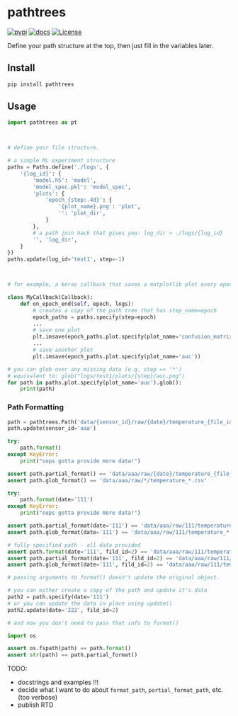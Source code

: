 # pathtrees

[![pypi](https://badge.fury.io/py/pathtrees.svg)](https://pypi.python.org/pypi/pathtrees/)<!-- ![tests](https://github.com/beasteers/pathtrees/actions/workflows/ci.yaml/badge.svg) -->
[![docs](https://readthedocs.org/projects/pathtrees/badge/?version=latest)](http://pathtrees.readthedocs.io/?badge=latest)
[![License](https://img.shields.io/pypi/l/pathtrees.svg)](https://github.com/beasteers/pathtrees/blob/main/LICENSE.md)


Define your path structure at the top, then just fill in the variables later.

## Install

```bash
pip install pathtrees
```

## Usage

```python
import pathtrees as pt



# define your file structure.

# a simple ML experiment structure
paths = Paths.define('./logs', {
    '{log_id}': {
        'model.h5': 'model',
        'model_spec.pkl': 'model_spec',
        'plots': {
            'epoch_{step:.4d}': {
                '{plot_name}.png': 'plot',
                '': 'plot_dir',
            }
        },
        # a path join hack that gives you: log_dir > ./logs/{log_id}
        '', 'log_dir',
    }
})
paths.update(log_id='test1', step=-1)



# for example, a keras callback that saves a matplotlib plot every epoch

class MyCallback(Callback):
    def on_epoch_end(self, epoch, logs):
        # creates a copy of the path tree that has step_name=epoch
        epoch_paths = paths.specify(step=epoch)
        ...
        # save one plot
        plt.imsave(epoch_paths.plot.specify(plot_name='confusion_matrix'))
        ...
        # save another plot
        plt.imsave(epoch_paths.plot.specify(plot_name='auc'))

# you can glob over any missing data (e.g. step => '*')
# equivalent to: glob("logs/test1/plots/{step}/auc.png")
for path in paths.plot.specify(plot_name='auc').glob():
    print(path)
```

### Path Formatting

```python
path = pathtrees.Path('data/{sensor_id}/raw/{date}/temperature_{file_id:04d}.csv')
path.update(sensor_id='aaa')

try:
    path.format()
except KeyError: 
    print("oops gotta provide more data!")

assert path.partial_format() == 'data/aaa/raw/{date}/temperature_{file_id:04d}.csv'
assert path.glob_format() == 'data/aaa/raw/*/temperature_*.csv'

try:
    path.format(date='111')
except KeyError: 
    print("oops gotta provide more data!")

assert path.partial_format(date='111') == 'data/aaa/raw/111/temperature_{file_id:04d}.csv'
assert path.glob_format(date='111') == 'data/aaa/raw/111/temperature_*.csv'

# fully specified path - all data provided
assert path.format(date='111', fild_id=2) == 'data/aaa/raw/111/temperature_0002.csv'
assert path.partial_format(date='111', fild_id=2) == 'data/aaa/raw/111/temperature_0002.csv'
assert path.glob_format(date='111', fild_id=2) == 'data/aaa/raw/111/temperature_0002.csv'

# passing arguments to format() doesn't update the original object.

# you can either create a copy of the path and update it's data
path2 = path.specify(date='111')
# or you can update the data in place using update()
path2.update(date='222', fild_id=2)

# and now you don't need to pass that info to format()

import os

assert os.fspath(path) == path.format()
assert str(path) == path.partial_format()
```

TODO:
 - docstrings and examples !!!
 - decide what I want to do about `format_path`, `partial_format_path`, etc. (too verbose)
 - publish RTD